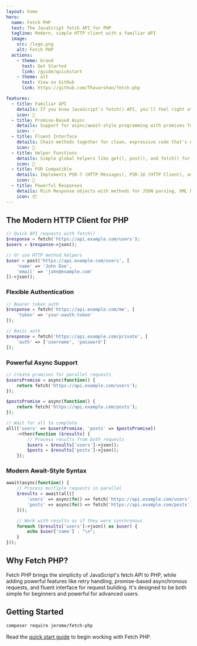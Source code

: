 ```yaml
---
layout: home
hero:
  name: Fetch PHP
  text: The JavaScript fetch API for PHP
  tagline: Modern, simple HTTP client with a familiar API
  image:
    src: /logo.png
    alt: Fetch PHP
  actions:
    - theme: brand
      text: Get Started
      link: /guide/quickstart
    - theme: alt
      text: View on GitHub
      link: https://github.com/Thavarshan/fetch-php

features:
  - title: Familiar API
    details: If you know JavaScript's fetch() API, you'll feel right at home with Fetch PHP's intuitive interface.
    icon: 🚀
  - title: Promise-Based Async
    details: Support for async/await-style programming with promises for concurrent HTTP requests.
    icon: ⚡
  - title: Fluent Interface
    details: Chain methods together for clean, expressive code that's easy to read and maintain.
    icon: 🔗
  - title: Helper Functions
    details: Simple global helpers like get(), post(), and fetch() for quick and easy HTTP requests.
    icon: 🧰
  - title: PSR Compatible
    details: Implements PSR-7 (HTTP Messages), PSR-18 (HTTP Client), and PSR-3 (Logging) standards.
    icon: 🔄
  - title: Powerful Responses
    details: Rich Response objects with methods for JSON parsing, XML handling, and more.
    icon: 📦
---
```


## The Modern HTTP Client for PHP

```php
// Quick API requests with fetch()
$response = fetch('https://api.example.com/users');
$users = $response->json();

// Or use HTTP method helpers
$user = post('https://api.example.com/users', [
    'name' => 'John Doe',
    'email' => 'john@example.com'
])->json();
```

### Flexible Authentication

```php
// Bearer token auth
$response = fetch('https://api.example.com/me', [
    'token' => 'your-oauth-token'
]);

// Basic auth
$response = fetch('https://api.example.com/private', [
    'auth' => ['username', 'password']
]);
```

### Powerful Async Support

```php
// Create promises for parallel requests
$usersPromise = async(function() {
    return fetch('https://api.example.com/users');
});

$postsPromise = async(function() {
    return fetch('https://api.example.com/posts');
});

// Wait for all to complete
all(['users' => $usersPromise, 'posts' => $postsPromise])
    ->then(function ($results) {
        // Process results from both requests
        $users = $results['users']->json();
        $posts = $results['posts']->json();
    });
```

### Modern Await-Style Syntax

```php
await(async(function() {
    // Process multiple requests in parallel
    $results = await(all([
        'users' => async(fn() => fetch('https://api.example.com/users')),
        'posts' => async(fn() => fetch('https://api.example.com/posts'))
    ]));

    // Work with results as if they were synchronous
    foreach ($results['users']->json() as $user) {
        echo $user['name'] . "\n";
    }
}));
```

## Why Fetch PHP?

Fetch PHP brings the simplicity of JavaScript's fetch API to PHP, while adding powerful features like retry handling, promise-based asynchronous requests, and fluent interface for request building. It's designed to be both simple for beginners and powerful for advanced users.

## Getting Started

```bash
composer require jerome/fetch-php
```

Read the [quick start guide](/guide/quickstart) to begin working with Fetch PHP.
